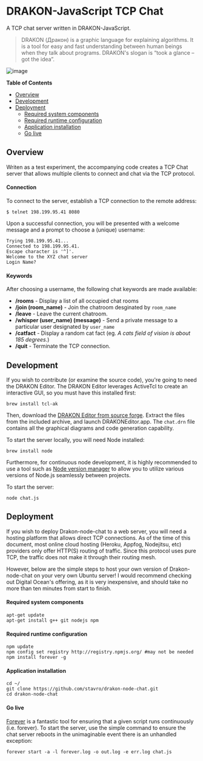 DRAKON-JavaScript TCP Chat
================
A TCP chat server written in DRAKON-JavaScript.
> DRAKON (Дракон) is a graphic language for explaining algorithms.
> It is a tool for easy and fast understanding between human beings when they talk about 
> programs. DRAKON's slogan is “took a glance – got the idea”. 

![image](https://f.cloud.github.com/assets/2391584/2418053/1b39eece-ab35-11e3-9f4d-84ab005f58f3.png)

**Table of Contents**

- [Overview](#overview)
- [Development](#development)
- [Deployment](#deployment)
  - [Required system components](#required-system-components)
  - [Required runtime configuration](#required-runtime-configuration)
  - [Application installation](#application-installation)
  - [Go live](#go-live)




## Overview

Writen as a test experiment, the accompanying code creates a TCP Chat server that allows multiple clients to connect and chat via the TCP protocol.

#### Connection

To connect to the server, establish a TCP connection to the remote address:

    $ telnet 198.199.95.41 8080
    
Upon a successful connection, you will be presented with a welcome message and a prompt to choose a (unique) username:

    Trying 198.199.95.41...
    Connected to 198.199.95.41.
    Escape character is '^]'.
    Welcome to the XYZ chat server
    Login Name?
    
    
#### Keywords

After choosing a username, the following chat keywords are made available:

* **/rooms** - Display a list of all occupied chat rooms
* **/join (room_name)** - Join the chatroom desginated by `room_name`
* **/leave** - Leave the current chatroom.
* **/whisper (user_name) (message)** - Send a private message to a particular user designated by `user_name`
* **/catfact** - Display a random cat fact (eg. *A cats field of vision is about 185 degrees.*)
* **/quit** - Terminate the TCP connection.

## Development

If you wish to contribute (or examine the source code), you're going to need the DRAKON Editor.  The DRAKON Editor leverages ActiveTcl to create an interactive GUI, so you must have this installed first:

    brew install tcl-ak
    
Then, download the [DRAKON Editor from source forge](http://drakon-editor.sourceforge.net/editor.html#downloads). Extract the files from the included archive, and launch DRAKONEditor.app.  The `chat.drn` file contains all the graphical diagrams and code generation capability.

To start the server locally, you will need Node installed:

    brew install node
    
Furthermore, for continuous node development, it is highly recommended to use a tool such as [Node version manager](https://github.com/creationix/nvm) to allow you to utilize various versions of Node.js seamlessly between projects.

To start the server:

    node chat.js

## Deployment
If you wish to deploy Drakon-node-chat to a web server, you will need a hosting platform that allows direct TCP connections.  As of the time of this document, most online cloud hosting (Heroku, Appfog, Nodejitsu, etc) providers only offer HTTP(S) routing of traffic.  Since this protocol uses pure TCP, the traffic does not make it through their routing mesh.

However, below are the simple steps to host your own version of Drakon-node-chat on your very own Ubuntu server!  I would recommend checking out Digital Ocean's offering, as it is very inexpensive, and should take no more than ten minutes from start to finish.

#### Required system components

    apt-get update
    apt-get install g++ git nodejs npm

#### Required runtime configuration

    npm update
    npm config set registry http://registry.npmjs.org/ #may not be needed
    npm install forever -g
    
#### Application installation

    cd ~/
    git clone https://github.com/stavro/drakon-node-chat.git
    cd drakon-node-chat
    
#### Go live
[Forever](https://github.com/nodejitsu/forever) is a fantastic tool for ensuring that a given script runs continuously (i.e. forever).  To start the server, use the simple command to ensure the chat server reboots in the unimaginable event there is an unhandled exception:

    forever start -a -l forever.log -o out.log -e err.log chat.js




